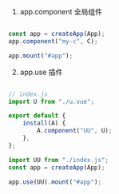 1. app.component 全局组件
```js

const app = createApp(App);
app.component("my-c", C);

app.mount("#app");
```

2. app.use 插件
```js

// index.js
import U from "./u.vue";

export default {
	install(A) {
		A.component("UU", U);
	},
};

import UU from "./index.js";
const app = createApp(App);

app.use(UU).mount("#app");
```